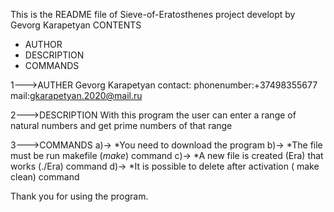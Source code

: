 This is the README file of  Sieve-of-Eratosthenes project developt by Gevorg Karapetyan CONTENTS

* AUTHOR
 * DESCRIPTION
 * COMMANDS

1--->AUTHER
Gevorg Karapetyan contact: phonenumber:+37498355677 mail:gkarapetyan.2020@mail.ru

2--->DESCRIPTION
With this program the user can enter a range of natural numbers and get prime numbers of that range

3--->COMMANDS
a)-> *You need to download the program
b)-> *The file must be run makefile (*make*) command
c)-> *A new file is created (Era) that works (./Era) command
d)-> *It is possible to delete after activation ( make clean) command

  Thank you for using the program.
